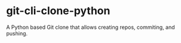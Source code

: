 # git-cli-clone-python
A Python based Git clone that allows creating repos, commiting, and pushing.
